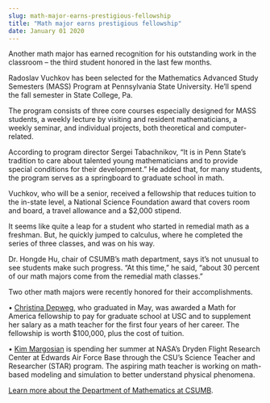```yaml
---
slug: math-major-earns-prestigious-fellowship
title: "Math major earns prestigious fellowship"
date: January 01 2020
---
```


 
<p>
  Another math major has earned recognition for his outstanding work in the
  classroom – the third student honored in the last few months.
</p>
<p>
  Radoslav Vuchkov has been selected for the Mathematics Advanced Study
  Semesters (MASS) Program at Pennsylvania State University. He’ll spend the
  fall semester in State College, Pa.
</p>
<p>
  The program consists of three core courses especially designed for MASS
  students, a weekly lecture by visiting and resident mathematicians, a weekly
  seminar, and individual projects, both theoretical and computer-related.
</p>
<p>
  According to program director Sergei Tabachnikov, “It is in Penn State’s
  tradition to care about talented young mathematicians and to provide special
  conditions for their development.” He added that, for many students, the
  program serves as a springboard to graduate school in math.
</p>
<p>
  Vuchkov, who will be a senior, received a fellowship that reduces tuition to
  the in-state level, a National Science Foundation award that covers room and
  board, a travel allowance and a $2,000 stipend.
</p>
<p>
  It seems like quite a leap for a student who started in remedial math as a
  freshman. But, he quickly jumped to calculus, where he completed the series of
  three classes, and was on his way.
</p>
<p>
  Dr. Hongde Hu, chair of CSUMB’s math department, says it’s not unusual to see
  students make such progress. “At this time,” he said, “about 30 percent of our
  math majors come from the remedial math classes.”
</p>
<p>Two other math majors were recently honored for their accomplishments.</p>
<p>
  •
  <a
    href="https://news.csumb.edu/news/2012/apr/19/math-teacher-be-adds-100k-stipends"
    >Christina Depweg</a
  >, who graduated in May, was awarded a Math for America fellowship to pay for
  graduate school at USC and to supplement her salary as a math teacher for the
  first four years of her career. The fellowship is worth $100,000, plus the
  cost of tuition.
</p>
<p>
  •
  <a href="https://news.csumb.edu/news/2012/jun/11/csumbs-star-interns-nasa"
    >Kim Margosian</a
  >
  is spending her summer at NASA’s Dryden Flight Research Center at Edwards Air
  Force Base through the CSU’s Science Teacher and Researcher (STAR) program.
  The aspiring math teacher is working on math-based modeling and simulation to
  better understand physical phenomena.
</p>
<p>
  <a href="https://csumb.edu/math"
    >Learn more about the Department of Mathematics at CSUMB</a
  >.
</p>
 
